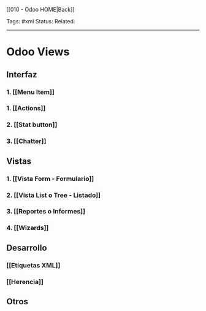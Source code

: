 [[010 - Odoo HOME|Back]]

Tags: #xml
Status: 
Related: 

___

# Odoo Views

## Interfaz 
### 1. [[Menu Item]]
### 1. [[Actions]]
### 2. [[Stat button]]
### 3. [[Chatter]]


## Vistas
### 1. [[Vista Form - Formulario]]
### 2. [[Vista List o Tree - Listado]]
### 3. [[Reportes o Informes]]
### 4. [[Wizards]]


## Desarrollo
### [[Etiquetas XML]]
### [[Herencia]]

## Otros